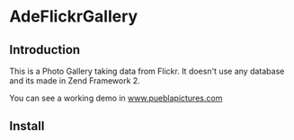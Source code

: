 AdeFlickrGallery
=======================

Introduction
------------
This is a Photo Gallery taking data from Flickr.  It doesn't use any database and its made in Zend Framework 2.

You can see a working demo in www.pueblapictures.com

Install
------------

